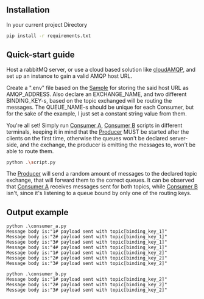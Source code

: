## Installation

In your current project Directory

```bash
pip install -r requirements.txt
```

## Quick-start guide

Host a rabbitMQ server, or use a cloud based solution like [cloudAMQP](https://cloudamqp.com/), and set up an instance to gain a valid AMQP host URL.

Create a ".env" file based on the [Sample](sample.env) for storing the said host URL as AMQP_ADDRESS. Also declare an EXCHANGE_NAME, and two different BINDING_KEY-s, based on the topic exchanged will be routing the messages.
The QUEUE_NAME-s should be unique for each Consumer, but for the sake of the example, I just set a constant string value from them.

You're all set! Simply run [Consumer A](consumer_a.py), [Consumer B](consumer_b.py) scripts in different terminals, keeping it in mind that the [Producer](producer.py) MUST be started after the clients on the first time, otherwise the queues won't be declared server-side, and the exchange, the producer is emitting the messages to, won't be able to route them.

```bash
python .\script.py
```

The [Producer](producer.py) will send a random amount of messages to the declared topic exchange, that will forward them to the correct queues. It can be observed that [Consumer A](consumer_a.py) receives messages sent for both topics, while [Consumer B](consumer_b.py) isn't, since it's listening to a queue bound by only one of the routing keys.

## Output example

```output
python .\consumer_a.py
Message body is:"1# payload sent with topic[binding_key_1]"
Message body is:"2# payload sent with topic[binding_key_1]"
Message body is:"3# payload sent with topic[binding_key_1]"
Message body is:"4# payload sent with topic[binding_key_1]"
Message body is:"1# payload sent with topic[binding_key_2]"
Message body is:"2# payload sent with topic[binding_key_2]"
Message body is:"3# payload sent with topic[binding_key_2]"
```

```output
python .\consumer_b.py
Message body is:"1# payload sent with topic[binding_key_2]"
Message body is:"2# payload sent with topic[binding_key_2]"
Message body is:"3# payload sent with topic[binding_key_2]"

```
